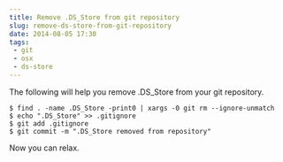 ---title: Remove .DS_Store from git repositoryslug: remove-ds-store-from-git-repositorydate: 2014-08-05 17:30tags:  - git - osx - ds-store---The following will help you remove .DS_Store from your git repository.

    $ find . -name .DS_Store -print0 | xargs -0 git rm --ignore-unmatch
    $ echo ".DS_Store" >> .gitignore
    $ git add .gitignore
    $ git commit -m ".DS_Store removed from repository"

Now you can relax.